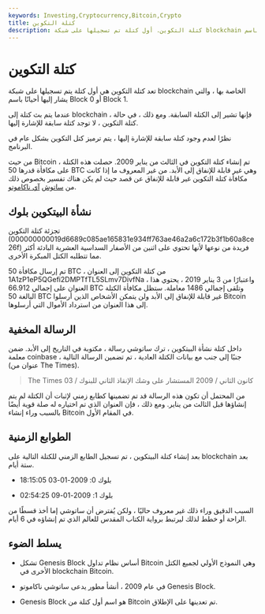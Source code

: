 ```yaml
---
keywords: Investing,Cryptocurrency,Bitcoin,Crypto
title: كتلة التكوين
description: كتلة التكوين. أول كتلة تم تسجيلها على شبكة blockchain الخاصة بها ، والتي يشار إليها أيضًا باسم Block 0 أو Block 1.
---
```


# كتلة التكوين
تعد كتلة التكوين هي أول كتلة يتم تسجيلها على شبكة blockchain الخاصة بها ، والتي يشار إليها أحيانًا باسم Block 0 أو Block 1.

عندما يتم بث كتلة إلى blockchain ، فإنها تشير إلى الكتلة السابقة. ومع ذلك ، في حالة كتلة التكوين ، لا توجد كتلة سابقة للإشارة إليها.

نظرًا لعدم وجود كتلة سابقة للإشارة إليها ، يتم ترميز كتل التكوين بشكل عام في البرنامج.

من حيث Bitcoin ، تم إنشاء كتلة التكوين في الثالث من يناير 2009. حصلت هذه الكتلة على مكافأة قدرها 50 BTC وهي غير قابلة للإنفاق إلى الأبد. من غير المعروف ما إذا كانت مكافأة كتلة التكوين غير قابلة للإنفاق عن قصد حيث لم يكن هناك تفسير بخصوص ذلك من [ساتوش](/satoshi-nakamoto) [آي ناكاموتو](/satoshi-nakamoto).

## نشأة البيتكوين بلوك

تجزئة كتلة التكوين (000000000019d6689c085ae165831e934ff763ae46a2a6c172b3f1b60a8ce26f) فريدة من نوعها لأنها تحتوي على اثنين من الأصفار السداسية العشرية البادئة أكثر مما تتطلبه الكتل المبكرة الأخرى.

تم إرسال مكافأة 50 BTC من كتلة التكوين إلى العنوان ، 1A1zP1eP5QGefi2DMPTfTL5SLmv7DivfNa ، واعتبارًا من 3 يناير 2019 ، يحتوي هذا العنوان على إجمالي 66.912 BTC وتلقى إجمالي 1486 معاملة. ستظل مكافأة الكتلة البالغة 50 BTC غير قابلة للإنفاق إلى الأبد ولن يتمكن الأشخاص الذين أرسلوا Bitcoin إلى هذا العنوان من استرداد الأموال التي أرسلوها.

## الرسالة المخفية

داخل كتلة نشأة البيتكوين ، ترك ساتوشي رسالة ، مكتوبة في التاريخ إلى الأبد. ضمن معلمة coinbase ، جنبًا إلى جنب مع بيانات الكتلة العادية ، تم تضمين الرسالة التالية (عنوان من The Times).

> The Times 03 / كانون الثاني / 2009 المستشار على وشك الإنقاذ الثاني للبنوك

من المحتمل أن تكون هذه الرسالة قد تم تضمينها كطابع زمني لإثبات أن الكتلة لم يتم إنشاؤها قبل الثالث من يناير. ومع ذلك ، فإن العنوان الذي تم اختياره له صلة قوية أيضًا بالسبب وراء إنشاء Bitcoin في المقام الأول.

## الطوابع الزمنية

بعد إنشاء كتلة البيتكوين ، تم تسجيل الطابع الزمني للكتلة التالية على blockchain بعد ستة أيام.

- بلوك 0: 2009-01-03 18:15:05

- بلوك 1: 2009-01-09 02:54:25

السبب الدقيق وراء ذلك غير معروف حاليًا ، ولكن يُفترض أن ساتوشي إما أخذ قسطًا من الراحة أو خطط لذلك ليرتبط برواية الكتاب المقدس للعالم الذي تم إنشاؤه في 6 أيام.

## يسلط الضوء

- تشكل Genesis Block أساس نظام تداول Bitcoin وهي النموذج الأولي لجميع الكتل الأخرى في blockchain Bitcoin.

- في عام 2009 ، أنشأ مطور يدعى ساتوشي ناكاموتو Genesis Block.

- Genesis Block هو اسم أول كتلة من Bitcoin تم تعدينها على الإطلاق.

